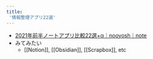 ```yaml
---
title:
 '情報整理アプリ22選'
---
```


- [2021年前半ノートアプリ比較22選+α｜nooyosh｜note](https://note.com/nooyosh/n/nc97d8b3c26c1)
- みてみたい
    - [[Notion]], [[Obsidian]], [[Scrapbox]], etc
